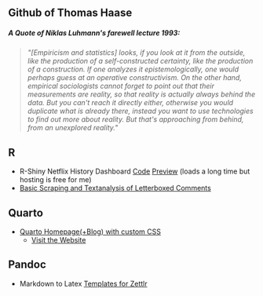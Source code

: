 
  
## Github of Thomas Haase
##### A Quote of Niklas Luhmann's farewell lecture 1993:
> _"[Empiricism and statistics] looks, if you look at it from the outside, like the production of a self-constructed certainty, like the production of a construction. If one analyzes it epistemologically, one would perhaps guess at an operative constructivism. On the other hand, empirical sociologists cannot forget to point out that their measurements are reality, so that reality is actually always behind the data. But you can't reach it directly either, otherwise you would duplicate what is already there, instead you want to use technologies to find out more about reality. But that's approaching from behind, from an unexplored reality."_  

## R
- R-Shiny Netflix History Dashboard [Code](https://github.com/thhaase/Netflix_History_Dashboard) [Preview](https://thhaase.github.io/R_Clientside_Shiny_Netflix_History/) (loads a long time but hosting is free for me)
- [Basic Scraping and Textanalysis of Letterboxed Comments](https://github.com/thhaase/R_Letterboxed)

## Quarto
- [Quarto Homepage(+Blog) with custom CSS](https://github.com/thhaase/Homepage) 
  - [Visit the Website](https://www.thhaase.de)

## Pandoc
- Markdown to Latex [Templates for Zettlr](https://github.com/thhaase/my_Zettlr_templates)


